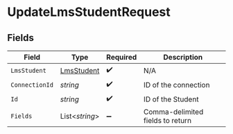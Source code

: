 # UpdateLmsStudentRequest


## Fields

| Field                                               | Type                                                | Required                                            | Description                                         |
| --------------------------------------------------- | --------------------------------------------------- | --------------------------------------------------- | --------------------------------------------------- |
| `LmsStudent`                                        | [LmsStudent](../../Models/Components/LmsStudent.md) | :heavy_check_mark:                                  | N/A                                                 |
| `ConnectionId`                                      | *string*                                            | :heavy_check_mark:                                  | ID of the connection                                |
| `Id`                                                | *string*                                            | :heavy_check_mark:                                  | ID of the Student                                   |
| `Fields`                                            | List<*string*>                                      | :heavy_minus_sign:                                  | Comma-delimited fields to return                    |